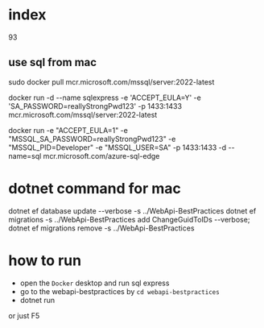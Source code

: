 # index

93

## use sql from mac

sudo docker pull mcr.microsoft.com/mssql/server:2022-latest

docker run -d --name sqlexpress -e 'ACCEPT_EULA=Y' -e 'SA_PASSWORD=reallyStrongPwd123' -p 1433:1433 mcr.microsoft.com/mssql/server:2022-latest

docker run -e "ACCEPT_EULA=1" -e "MSSQL_SA_PASSWORD=reallyStrongPwd123" -e "MSSQL_PID=Developer" -e "MSSQL_USER=SA" -p 1433:1433 -d --name=sql mcr.microsoft.com/azure-sql-edge

# dotnet command for mac

dotnet ef database update --verbose -s ../WebApi-BestPractices
dotnet ef migrations -s ../WebApi-BestPractices add ChangeGuidToIDs --verbose;
dotnet ef migrations remove -s ../WebApi-BestPractices

# how to run

- open the `Docker` desktop and run sql express
- go to the webapi-bestpractices by `cd webapi-bestpractices`
- dotnet run

or just
F5

